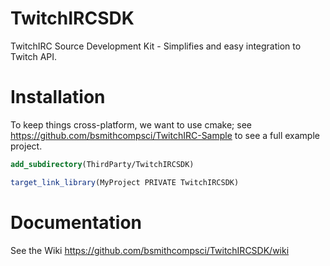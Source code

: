 # TwitchIRCSDK
TwitchIRC Source Development Kit - Simplifies and easy integration to Twitch API.

# Installation

To keep things cross-platform, we want to use cmake; see https://github.com/bsmithcompsci/TwitchIRC-Sample to see a full example project.
```cmake
add_subdirectory(ThirdParty/TwitchIRCSDK)

target_link_library(MyProject PRIVATE TwitchIRCSDK)
```

# Documentation
See the Wiki https://github.com/bsmithcompsci/TwitchIRCSDK/wiki